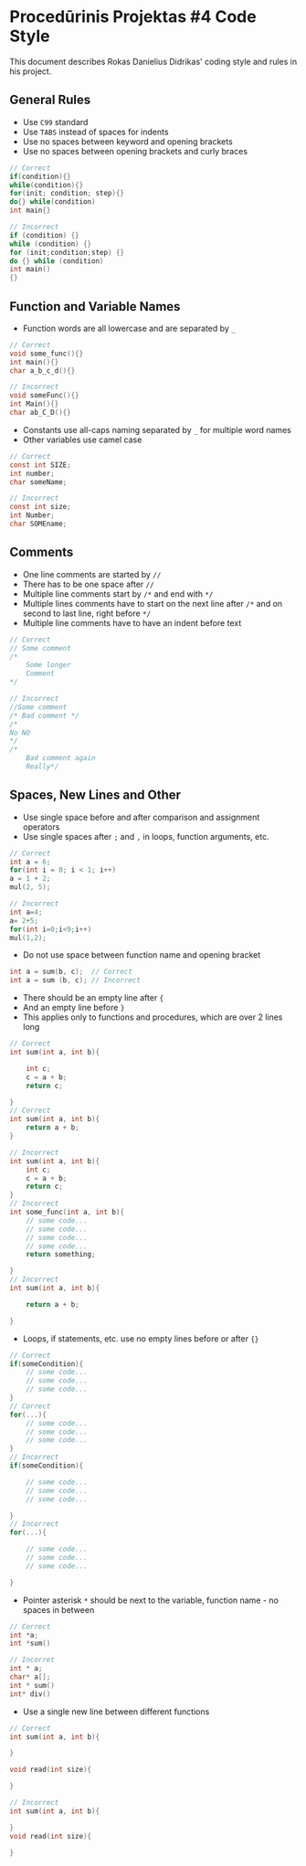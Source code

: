 # Procedūrinis Projektas #4 Code Style
This document describes Rokas Danielius Didrikas' coding style and rules in his project.

## General Rules

- Use `C99` standard
- Use `TABS` instead of spaces for indents
- Use no spaces between keyword and opening brackets
- Use no spaces between opening brackets and curly braces
```c
// Correct
if(condition){}
while(condition){}
for(init; condition; step){}
do{} while(condition)
int main{}

// Incorrect
if (condition) {}
while (condition) {}
for (init;condition;step) {}
do {} while (condition)
int main()
{}
```
## Function and Variable Names
- Function words are all lowercase and are separated by `_`
```c
// Correct
void some_func(){}
int main(){}
char a_b_c_d(){}

// Incorrect
void someFunc(){}
int Main(){}
char ab_C_D(){}
```
- Constants use all-caps naming separated by `_` for multiple word names
- Other variables use camel case
```c
// Correct
const int SIZE;
int number;
char someName;

// Incorrect
const int size;
int Number;
char SOMEname;
```
## Comments
- One line comments are started by `//`
- There has to be one space after `//`
- Multiple line comments start by `/*` and end with `*/`
- Multiple lines comments have to start on the next line after `/*` and on second to last line, right before `*/`
- Multiple line comments have to have an indent before text
```c
// Correct
// Some comment
/*
    Some longer
    Comment
*/

// Incorrect
//Some comment
/* Bad comment */
/*
No NO
*/
/*
    Bad comment again
    Really*/

```
## Spaces, New Lines and Other
- Use single space before and after comparison and assignment operators
- Use single spaces after `;` and `,` in loops, function arguments, etc.
```c
// Correct
int a = 6;
for(int i = 0; i < 1; i++)
a = 1 + 2;
mul(2, 5);

// Incorrect
int a=4;
a= 2+5;
for(int i=0;i<9;i++)
mul(1,2);
```
- Do not use space between function name and opening bracket
```c
int a = sum(b, c);  // Correct
int a = sum (b, c); // Incorrect
```

- There should be an empty line after `{`
- And an empty line before `}`
- This applies only to functions and procedures, which are over 2 lines long
```c
// Correct
int sum(int a, int b){

    int c;
    c = a + b;
    return c;

}
// Correct
int sum(int a, int b){
    return a + b;
}

// Incorrect
int sum(int a, int b){
    int c;
    c = a + b;
    return c;
}
// Incorrect
int some_func(int a, int b){
    // some code...
    // some code...
    // some code...
    // some code...
    return something;

}
// Incorrect
int sum(int a, int b){

    return a + b;

}
```
- Loops, if statements, etc. use no empty lines before or after `{}`
```c
// Correct
if(someCondition){
    // some code...
    // some code...
    // some code...
}
// Correct
for(...){
    // some code...
    // some code...
    // some code...
}
// Incorrect
if(someCondition){

    // some code...
    // some code...
    // some code...

}
// Incorrect
for(...){

    // some code...
    // some code...
    // some code...

}
```
- Pointer asterisk `*` should be next to the variable, function name - no spaces in between
```c
// Correct
int *a;
int *sum()

// Incorret
int * a;
char* a[];
int * sum()
int* div()
```
- Use a single new line between different functions
```c
// Correct
int sum(int a, int b){

}

void read(int size){

}

// Incorrect
int sum(int a, int b){

}
void read(int size){
    
}
```
